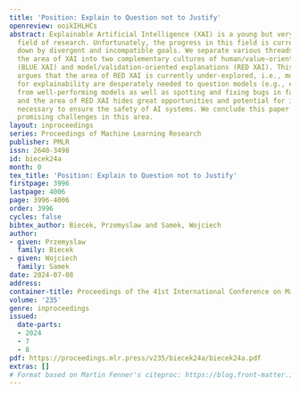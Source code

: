 ```yaml
---
title: 'Position: Explain to Question not to Justify'
openreview: ooikIHLHCs
abstract: Explainable Artificial Intelligence (XAI) is a young but very promising
  field of research. Unfortunately, the progress in this field is currently slowed
  down by divergent and incompatible goals. We separate various threads tangled within
  the area of XAI into two complementary cultures of human/value-oriented explanations
  (BLUE XAI) and model/validation-oriented explanations (RED XAI). This position paper
  argues that the area of RED XAI is currently under-explored, i.e., more methods
  for explainability are desperately needed to question models (e.g., extract knowledge
  from well-performing models as well as spotting and fixing bugs in faulty models),
  and the area of RED XAI hides great opportunities and potential for important research
  necessary to ensure the safety of AI systems. We conclude this paper by presenting
  promising challenges in this area.
layout: inproceedings
series: Proceedings of Machine Learning Research
publisher: PMLR
issn: 2640-3498
id: biecek24a
month: 0
tex_title: 'Position: Explain to Question not to Justify'
firstpage: 3996
lastpage: 4006
page: 3996-4006
order: 3996
cycles: false
bibtex_author: Biecek, Przemyslaw and Samek, Wojciech
author:
- given: Przemyslaw
  family: Biecek
- given: Wojciech
  family: Samek
date: 2024-07-08
address:
container-title: Proceedings of the 41st International Conference on Machine Learning
volume: '235'
genre: inproceedings
issued:
  date-parts:
  - 2024
  - 7
  - 8
pdf: https://proceedings.mlr.press/v235/biecek24a/biecek24a.pdf
extras: []
# Format based on Martin Fenner's citeproc: https://blog.front-matter.io/posts/citeproc-yaml-for-bibliographies/
---
```

